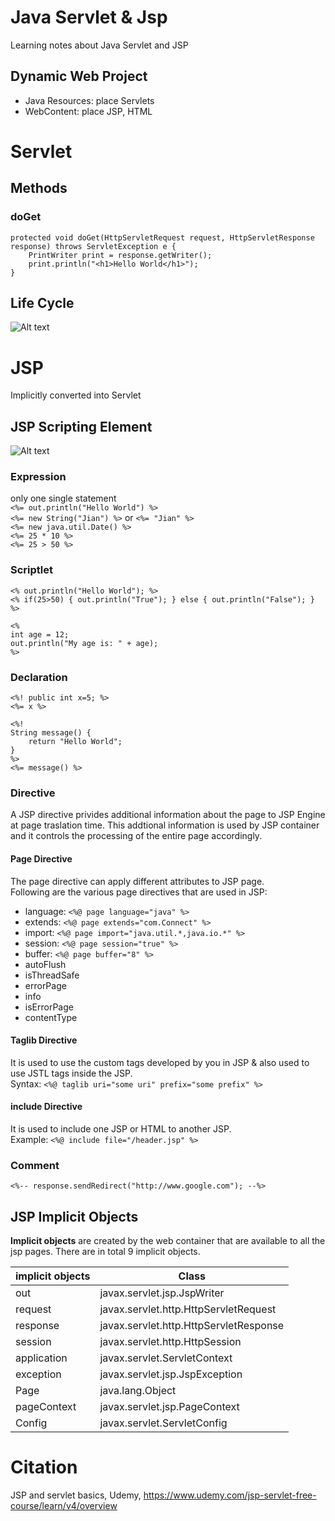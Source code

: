 # Java Servlet & Jsp
Learning notes about Java Servlet and JSP

## Dynamic Web Project
* Java Resources: place Servlets
* WebContent: place JSP, HTML

# Servlet
## Methods
### doGet
```
protected void doGet(HttpServletRequest request, HttpServletResponse response) throws ServletException e {
    PrintWriter print = response.getWriter();
    print.println("<h1>Hello World</h1>");
}
```
## Life Cycle
![Alt text](/img/servlet_life_cycle.PNG?raw=true "Servlet Life Cycle")

# JSP
Implicitly converted into Servlet

## JSP Scripting Element
![Alt text](/img/jsp_scripting_element.PNG?raw=true "JSP Scripting Element")

### Expression
only one single statement  
`<%= out.println("Hello World") %>`  
`<%= new String("Jian") %>` or `<%= "Jian" %>`  
`<%= new java.util.Date() %>`  
`<%= 25 * 10 %>`  
`<%= 25 > 50 %>`  

### Scriptlet
`<% out.println("Hello World"); %>`  
`<% if(25>50) { out.println("True"); } else { out.println("False"); } %>`  
```
<%
int age = 12;
out.println("My age is: " + age);
%>
```

### Declaration
```
<%! public int x=5; %>
<%= x %>
```
```
<%! 
String message() {
    return "Hello World";
}
%>
<%= message() %>
```
### Directive
A JSP directive privides additional information about the page to JSP Engine at page traslation time. This addtional information is used by JSP container and it controls the processing of the entire page accordingly. 

#### Page Directive
The page directive can apply different attributes to JSP page.  
Following are the various page directives that are used in JSP:
* language: `<%@ page language="java" %>`
* extends: `<%@ page extends="com.Connect" %>`
* import: `<%@ page import="java.util.*,java.io.*" %>`
* session: `<%@ page session="true" %>`
* buffer: `<%@ page buffer="8" %>`
* autoFlush
* isThreadSafe
* errorPage
* info
* isErrorPage
* contentType

#### Taglib Directive
It is used to use the custom tags developed by you in JSP & also used to use JSTL tags inside the JSP.  
Syntax: `<%@ taglib uri="some uri" prefix="some prefix" %>`  

#### include Directive
It is used to include one JSP or HTML to another JSP.  
Example: `<%@ include file="/header.jsp" %>`

### Comment
`<%-- response.sendRedirect("http://www.google.com"); --%>`

## JSP Implicit Objects
**Implicit objects** are created by the web container that are available to all the jsp pages. There are in total 9 implicit objects. 

implicit objects | Class
-----------------|-------------------------------------
out              | javax.servlet.jsp.JspWriter
request          | javax.servlet.http.HttpServletRequest
response         | javax.servlet.http.HttpServletResponse
session          | javax.servlet.http.HttpSession
application      | javax.servlet.ServletContext
exception        | javax.servlet.jsp.JspException
Page             | java.lang.Object
pageContext      | javax.servlet.jsp.PageContext
Config           | javax.servlet.ServletConfig

# Citation
JSP and servlet basics, Udemy, https://www.udemy.com/jsp-servlet-free-course/learn/v4/overview
